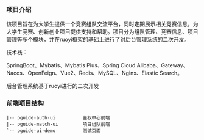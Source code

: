 ### 项目介绍

该项目旨在为大学生提供一个竞赛组队交流平台，同时定期展示相关竞赛信息，为大学生竞赛、创新创业项目提供支持和帮助。项目分为组队管理、竞赛信息、项目管理等多个模块，并在ruoyi框架的基础上进行了对后台管理系统的二次开发。

技术栈：

SpringBoot、Mybatis、Mybatis Plus、Spring Cloud Alibaba、Gateway、Nacos、OpenFeign、Vue2、Redis、MySQL、Nginx、Elastic Search。

后台管理系统基于ruoyi进行的二次开发

### 前端项目结构

```text
|-- pguide-auth-ui			鉴权中心前端
|-- pguide-match-ui			项目组队前端
`-- pguide-ui-demo			测试页面
```

